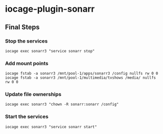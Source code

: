# iocage-plugin-sonarr
## Final Steps
### Stop the services
```
iocage exec sonarr3 "service sonarr stop"
```
### Add mount points
```
iocage fstab -a sonarr3 /mnt/pool-1/apps/sonarr3 /config nullfs rw 0 0
iocage fstab -a sonarr3 /mnt/pool-1/multimedia/tvshows /media/ nullfs rw 0 0
```
### Update file ownerships
```
iocage exec sonarr3 "chown -R sonarr:sonarr /config"
```
### Start the services
```
iocage exec sonarr3 "service sonarr start"
```
